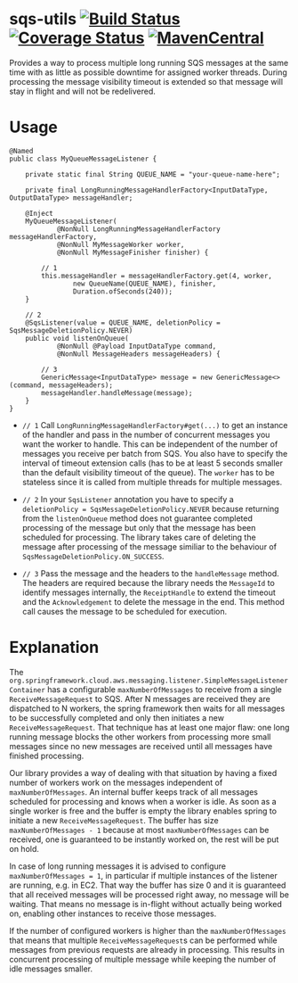 # sqs-utils [![Build Status](https://travis-ci.org/Mercateo/sqs-utils.svg?branch=master)](https://travis-ci.org/Mercateo/sqs-utils) [![Coverage Status](https://coveralls.io/repos/github/Mercateo/sqs-utils/badge.svg)](https://coveralls.io/github/Mercateo/sqs-utils?branch=master) [![MavenCentral](https://img.shields.io/maven-central/v/com.mercateo.sqs/sqs-utils.svg)](http://search.maven.org/#search%7Cgav%7C1%7Cg%3A%22com.mercateo.sqs%22%20AND%20a%3A%22sqs-utils%22)

Provides a way to process multiple long running SQS messages at the same time with as little as possible downtime for assigned worker threads. During processing the message visibility timeout is extended so that message will stay in flight and will not be redelivered.

 
# Usage

```
@Named
public class MyQueueMessageListener {
 
    private static final String QUEUE_NAME = "your-queue-name-here";
 
    private final LongRunningMessageHandlerFactory<InputDataType, OutputDataType> messageHandler;
    
    @Inject
    MyQueueMessageListener(
            @NonNull LongRunningMessageHandlerFactory messageHandlerFactory,
            @NonNull MyMessageWorker worker,
            @NonNull MyMessageFinisher finisher) {
            
        // 1
        this.messageHandler = messageHandlerFactory.get(4, worker, 
                new QueueName(QUEUE_NAME), finisher, 
                Duration.ofSeconds(240));
    }
 
    // 2
    @SqsListener(value = QUEUE_NAME, deletionPolicy = SqsMessageDeletionPolicy.NEVER)
    public void listenOnQueue(
            @NonNull @Payload InputDataType command,
            @NonNull MessageHeaders messageHeaders) {
 
        // 3
        GenericMessage<InputDataType> message = new GenericMessage<>(command, messageHeaders);
        messageHandler.handleMessage(message);
    }
}
```

* `// 1` Call `LongRunningMessageHandlerFactory#get(...)` to get an instance of the handler and pass in the number of concurrent messages you want the worker to handle. This can be independent of the number of messages you receive per batch from SQS. You also have to specify the interval of timeout extension calls (has to be at least 5 seconds smaller than the default visibility timeout of the queue). The `worker` has to be stateless since it is called from multiple threads for multiple messages.

* `// 2` In your `SqsListener` annotation you have to specify a `deletionPolicy = SqsMessageDeletionPolicy.NEVER` because returning from the `listenOnQueue` method does not guarantee completed processing of the message but only that the message has been scheduled for processing. The library takes care of deleting the message after processing of the message similiar to the behaviour of `SqsMessageDeletionPolicy.ON_SUCCESS`.

* `// 3` Pass the message and the headers to the `handleMessage` method. The headers are required because the library needs the `MessageId` to identify messages internally, the `ReceiptHandle` to extend the timeout and the `Acknowledgement` to delete the message in the end. This method call causes the message to be scheduled for execution. 


# Explanation

The `org.springframework.cloud.aws.messaging.listener.SimpleMessageListenerContainer` has a configurable `maxNumberOfMessages` to receive from a single `ReceiveMessageRequest` to SQS.
After N messages are received they are dispatched to N workers, the spring framework then waits for all messages to be successfully completed and only then initiates a new `ReceiveMessageRequest`. 
That technique has at least one major flaw: one long running message blocks the other workers from processing more small messages since no new messages are received until all messages have finished processing.

Our library provides a way of dealing with that situation by having a fixed number of workers work on the messages independent of `maxNumberOfMessages`. An internal buffer keeps track of all messages scheduled for processing and knows when a worker is idle. As soon as a single worker is free and the buffer is empty the library enables spring to initiate a new `ReceiveMessageRequest`. The buffer has size `maxNumberOfMessages - 1` because at most `maxNumberOfMessages` can be received, one is guaranteed to be instantly worked on, the rest will be put on hold.

In case of long running messages it is advised to configure `maxNumberOfMessages = 1`, in particular if multiple instances of the listener are running, e.g. in EC2. That way the buffer has size 0 and it is guaranteed that all received messages will be processed right away, no message will be waiting. That means no message is in-flight without actually being worked on, enabling other instances to receive those messages.

If the number of configured workers is higher than the `maxNumberOfMessages` that means that multiple `ReceiveMessageRequest`s can be performed while messages from previous requests are already in processing. This results in concurrent processing of multiple message while keeping the number of idle messages smaller.
